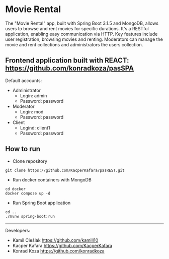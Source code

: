 # Movie Rental
The "Movie Rental" app, built with Spring Boot 3.1.5 and MongoDB, allows users to browse and rent movies for specific durations. It's a RESTful application, enabling easy communication via HTTP. Key features include user registration, browsing movies and renting. Moderators can manage the movie and rent collections and administrators the users collection.

Frontend application built with REACT: https://github.com/konradkoza/pasSPA
---
Default accounts:
- Administrator
  - Login: admin
  - Password: password
- Moderator
  - Login: mod
  - Password: password
- Client
  - Logind: client1
  - Password: password
## How to run
- Clone repository
```
git clone https://github.com/KacperKafara/pasREST.git
```
- Run docker containers with MongoDB
```
cd docker
docker compose up -d
```
 - Run Spring Boot application
```
cd ..
./mvnw spring-boot:run
```
---
Developers:
- Kamil Cieślak https://github.com/kamill10
- Kacper Kafara https://github.com/KacperKafara
- Konrad Koza https://github.com/konradkoza
